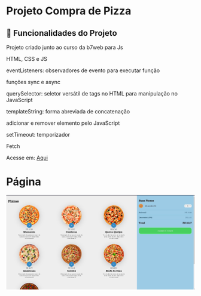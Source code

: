 # Projeto Compra de Pizza
## :hammer: Funcionalidades do Projeto

Projeto criado junto ao curso da b7web para Js

HTML, CSS e JS

eventListeners: observadores de evento para executar função

funções sync e async

querySelector: seletor versátil de tags no HTML para manipulação no JavaScript

templateString: forma abreviada de concatenação

adicionar e remover elemento pelo JavaScript

setTimeout: temporizador

Fetch

Acesse em: <a href="https://alexandresican.github.io/compra-pizza/" target="blank">Aqui</a>

# Página

<img src="https://github.com/AlexandreSican/images/blob/main/pizza.jpg?raw=true"/>

